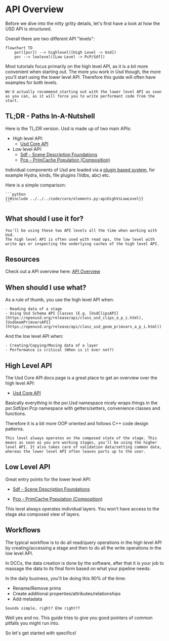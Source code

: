 # API Overview
Before we dive into the nitty gritty details, let's first have a look at how the USD API is structured.

Overall there are two different API "levels":

```mermaid
flowchart TD
    pxr([pxr]) --> highlevel([High Level -> Usd])
    pxr --> lowlevel([Low Level -> PcP/Sdf])
```

Most tutorials focus primarily on the high level API, as it is a bit more convenient when starting out. The more you work in Usd though, the more you'll start using the lower level API. Therefore this guide will often have examples for both levels.

~~~admonish tip
We'd actually recommend starting out with the lower level API as soon as you can, as it will force you to write performant code from the start.
~~~

## TL;DR - Paths In-A-Nutshell
Here is the TL;DR version. Usd is made up of two main APIs:
- High level API:
    - [Usd Core API](https://openusd.org/release/api/usd_page_front.html)
- Low level API:
    - [Sdf - Scene Description Foundations](https://openusd.org/release/api/sdf_page_front.html)
    - [Pcp - PrimCache Population (Composition)](https://openusd.org/release/api/pcp_page_front.html)

Individual components of Usd are loaded via a [plugin based system](https://openusd.org/release/api/plug_page_front.html), for example Hydra, kinds, file plugins (Vdbs, abc) etc.

Here is a simple comparison:
~~~admonish info title=""
```python
{{#include ../../../code/core/elements.py:apiHighVsLowLevel}}
```
~~~

## What should I use it for?
~~~admonish tip
You'll be using these two API levels all the time when working with Usd.
The high level API is often used with read ops, the low level with write ops or inspecting the underlying caches of the high level API.
~~~

## Resources
Check out a API overview here: [API Overview](./resources.md)

## When should I use what?

As a rule of thumb, you use the high level API when:

~~~admonish info title=""
- Reading data of a stage
- Using Usd Schema API Classes (E.g. [UsdClipsAPI](https://openusd.org/release/api/class_usd_clips_a_p_i.html), [UsdGeomPrimvarsAPI](https://openusd.org/release/api/class_usd_geom_primvars_a_p_i.html)) 
~~~

And the low level API when:

~~~admonish info title=""
- Creating/Copying/Moving data of a layer
- Performance is critical (When is it ever not?)
~~~

## High Level API

The Usd Core API docs page is a great place to get an overview over the high level API:

- [Usd Core API](https://openusd.org/release/api/usd_page_front.html)

Basically everything in the pxr.Usd namespace nicely wraps things in the pxr.Sdf/pxr.Pcp namespace with getters/setters, convenience classes and functions.

Therefore it is a bit more OOP oriented and follows C++ code design patterns.

~~~admonish important
This level always operates on the composed state of the stage. This means as soon as you are working stages, you'll be using the higher level API. It also takes care of validation data/setting common data, whereas the lower level API often leaves parts up to the user.
~~~


## Low Level API

Great entry points for the lower level API:

- [Sdf - Scene Description Foundations](https://openusd.org/release/api/sdf_page_front.html)

- [Pcp - PrimCache Population (Composition)](https://openusd.org/release/api/pcp_page_front.html)

This level always operates individual layers. You won't have access to the stage aka composed view of layers.

## Workflows

The typical workflow is to do all read/query operations in the high level API by creating/accessing a stage and then to do all the write operations in the low level API.

In DCCs, the data creation is done by the software, after that it is your job to massage the data to its final form based on what your pipeline needs:

In the daily business, you'll be doing this 90% of the time:

- Rename/Remove prims
- Create additional properties/attributes/relationships
- Add metadata

~~~admonish danger title=""
Sounds simple, right? Ehm right??
~~~

Well yes and no. This guide tries to give you good pointers of common pitfalls you might run into.

So let's get started with specifics!




